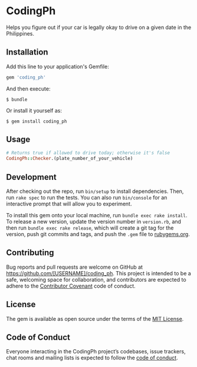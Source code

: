 # CodingPh

Helps you figure out if your car is legally okay to drive on a given date in the Philippines.

## Installation

Add this line to your application's Gemfile:

```ruby
gem 'coding_ph'
```

And then execute:

    $ bundle

Or install it yourself as:

    $ gem install coding_ph

## Usage

```ruby
# Returns true if allowed to drive today; otherwise it's false
CodingPh::Checker.(plate_number_of_your_vehicle)
```

## Development

After checking out the repo, run `bin/setup` to install dependencies. Then, run `rake spec` to run the tests. You can also run `bin/console` for an interactive prompt that will allow you to experiment.

To install this gem onto your local machine, run `bundle exec rake install`. To release a new version, update the version number in `version.rb`, and then run `bundle exec rake release`, which will create a git tag for the version, push git commits and tags, and push the `.gem` file to [rubygems.org](https://rubygems.org).

## Contributing

Bug reports and pull requests are welcome on GitHub at https://github.com/[USERNAME]/coding_ph. This project is intended to be a safe, welcoming space for collaboration, and contributors are expected to adhere to the [Contributor Covenant](http://contributor-covenant.org) code of conduct.

## License

The gem is available as open source under the terms of the [MIT License](https://opensource.org/licenses/MIT).

## Code of Conduct

Everyone interacting in the CodingPh project’s codebases, issue trackers, chat rooms and mailing lists is expected to follow the [code of conduct](https://github.com/[USERNAME]/coding_ph/blob/master/CODE_OF_CONDUCT.md).

